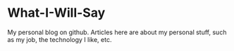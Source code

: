 # What-I-Will-Say
My personal blog on github. Articles here are about my personal stuff, such as my job, the technology I like, etc.
